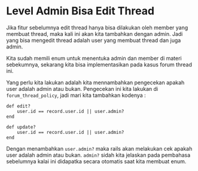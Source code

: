 # Level Admin Bisa Edit Thread

Jika fitur sebelumnya edit thread hanya bisa dilakukan oleh member yang membuat thread, maka kali ini akan kita tambahkan dengan admin. Jadi yang bisa mengedit thread adalah user yang membuat thread dan juga admin.

Kita sudah memili enum untuk menentuka admin dan member di materi sebekumnya, sekarang kita bisa implementasikan pada kasus forum thread ini.

Yang perlu kita lakukan adalah kita mennambahkan pengecekan apakah user adalah admin atau bukan. Pengecekan ini kita lakukan di `forum_thread_policy`, jadi mari kita tambahkan kodenya :

```
def edit?
    user.id == record.user.id || user.admin?
end

def update?
    user.id == record.user.id || user.admin?
end
```

Dengan menambahkan `user.admin?` maka rails akan melakukan cek apakah user adalah admin atau bukan. `admin?` sidah kita jelaskan pada pembahasa sebelumnya kalai ini didapatka secara otomatis saat kita membuat enum.
